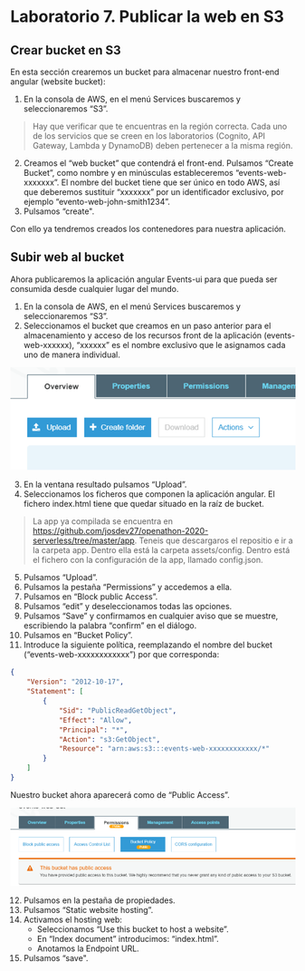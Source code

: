 # Laboratorio 7. Publicar la web en S3
## Crear bucket en S3

En esta sección crearemos un bucket para almacenar nuestro front-end angular (website bucket):
1.	En la consola de AWS, en el menú Services buscaremos y seleccionaremos “S3”.

> Hay que verificar que te encuentras en la región correcta. Cada uno de los servicios que se creen en los laboratorios (Cognito, API Gateway, Lambda y DynamoDB) deben pertenecer a la misma región.

2.	Creamos el “web bucket” que contendrá el front-end. Pulsamos “Create Bucket”, como nombre y en minúsculas estableceremos 
“events-web-xxxxxxx”. El nombre del bucket tiene que ser único en todo AWS, así que deberemos sustituir “xxxxxxx” por un identificador exclusivo, por ejemplo “evento-web-john-smith1234”.
3.	Pulsamos “create".

Con ello ya tendremos creados los contenedores para nuestra aplicación.

## Subir web al bucket
Ahora publicaremos la aplicación angular Events-ui para que pueda ser consumida desde cualquier lugar del mundo.
1.	En la consola de AWS, en el menú Services buscaremos y seleccionaremos “S3”.
2.	Seleccionamos el bucket que creamos en un paso anterior para el almacenamiento y acceso de los recursos front de la aplicación (events-web-xxxxxx), “xxxxxx” es el nombre exclusivo que le asignamos cada uno de manera individual.

<p align="center">
    <img src="resources/img_1.png">
</p>

3.	En la ventana resultado pulsamos “Upload”.
4.	Seleccionamos los ficheros que componen la aplicación angular. El fichero index.html tiene que quedar situado en la raíz de bucket.
> La app ya compilada se encuentra en https://github.com/josdev27/openathon-2020-serverless/tree/master/app. Teneis que descargaros el repositio e ir a la carpeta app. Dentro ella está la carpeta assets/config. Dentro está el fichero con la configuración de la app, llamado config.json.
5.	Pulsamos “Upload”.
6.	Pulsamos la pestaña “Permissions” y accedemos a ella.
7.	Pulsamos en “Block public Access”.
8.	Pulsamos “edit” y deseleccionamos todas las opciones.
9.	Pulsamos “Save” y confirmamos en cualquier aviso que se muestre, escribiendo la palabra “confirm” en el diálogo.
10.	Pulsamos en “Bucket Policy”.
11.	Introduce la siguiente política, reemplazando el nombre del bucket (“events-web-xxxxxxxxxxxx”) por que corresponda:
```json
{
    "Version": "2012-10-17",
    "Statement": [
        {
            "Sid": "PublicReadGetObject",
            "Effect": "Allow",
            "Principal": "*",
            "Action": "s3:GetObject",
            "Resource": "arn:aws:s3:::events-web-xxxxxxxxxxxx/*"
        }
    ]
}
```
Nuestro bucket ahora aparecerá como de “Public Access”.

<p align="center">
    <img src="resources/img_2.png">
</p>

12.	Pulsamos en la pestaña de propiedades.
13.	Pulsamos “Static website hosting”.
14.	Activamos el hosting web:
    * Seleccionamos “Use this bucket to host a website”.
    * En “Index document” introducimos: “index.html”.
    * Anotamos la Endpoint URL.
15.	Pulsamos “save".

